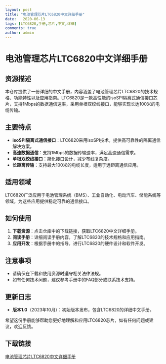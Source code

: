 ```yaml
---
layout: post
title: "电池管理芯片LTC6820中文详细手册"
date:   2020-06-13
tags: [LTC6820,手册,芯片,中文,详细]
comments: true
author: admin
---
```

# 电池管理芯片LTC6820中文详细手册

## 资源描述

本仓库提供了一份详细的中文手册，内容涵盖了电池管理芯片LTC6820的技术规格、功能特性以及应用指南。LTC6820是一款高性能的isoSPI隔离式通信接口芯片，支持1Mbps的数据通信速率，采用单根双绞线接口，能够实现长达100米的电缆传输。

## 主要特点

- **isoSPI隔离式通信接口**：LTC6820采用isoSPI技术，提供高可靠性的隔离通信解决方案。
- **高速数据通信**：支持1Mbps的数据传输速率，满足高速通信需求。
- **单根双绞线接口**：简化接口设计，减少布线复杂度。
- **长距离传输**：支持最大100米的电缆长度，适用于远距离通信应用。

## 适用领域

LTC6820广泛应用于电池管理系统（BMS）、工业自动化、电动汽车、储能系统等领域，为这些应用提供稳定可靠的通信接口。

## 如何使用

1. **下载资源**：点击仓库中的下载链接，获取LTC6820中文详细手册。
2. **阅读手册**：详细阅读手册内容，了解LTC6820的技术规格和应用指南。
3. **应用开发**：根据手册中的指导，进行LTC6820的硬件设计和软件开发。

## 注意事项

- 请确保在下载和使用资源时遵守相关法律法规。
- 如有任何技术问题，建议参考手册中的FAQ部分或联系技术支持。

## 更新日志

- **版本1.0**（2023年10月）：初始版本发布，包含LTC6820的详细中文手册。

希望这份手册能够帮助您更好地理解和应用LTC6820芯片，如有任何问题或建议，欢迎反馈。

## 下载链接

[电池管理芯片LTC6820中文详细手册](https://pan.quark.cn/s/6839bebbc74a)